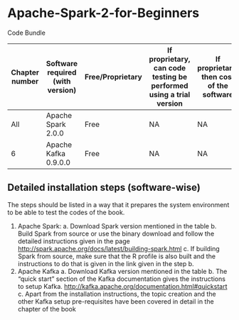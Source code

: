 # Apache-Spark-2-for-Beginners
Code Bundle






| Chapter number | Software required (with version) | Free/Proprietary | If proprietary, can code testing be performed using a trial version | If proprietary, then cost of the software | Download links to the software | Hardware specifications |OS required |
 | -------- | -------- | -------- | -------- | -------- | -------- | -------- |---------|
 | All | Apache Spark 2.0.0 | Free | NA | NA | http://spark.apache.org/downloads.html | X86 | UNIX or MacOSX |
 | 6 | Apache Kafka 0.9.0.0 | Free | NA | NA | http://www.sublimetext.com/3 |X86 |UNIX or MacOSX |



## Detailed installation steps (software-wise)
The steps should be listed in a way that it prepares the system environment to be able to test the codes of the book.
1. Apache Spark:
a. Download Spark version mentioned in the table
b. Build Spark from source or use the binary download and follow the detailed instructions given in the page
http://spark.apache.org/docs/latest/building-spark.html
c. If building Spark from source, make sure that the R profile is also built and the instructions to do that is given in the link given in
the step b.
2. Apache Kafka
a. Download Kafka version mentioned in the table
b. The “quick start” section of the Kafka documentation gives the instructions to setup Kafka.
http://kafka.apache.org/documentation.html#quickstart
c. Apart from the installation instructions, the topic creation and the other Kafka setup pre-requisites have been covered in detail
in the chapter of the book


